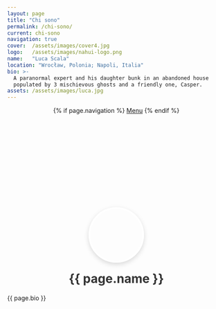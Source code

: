 ```yaml
---
layout: page
title: "Chi sono"
permalink: /chi-sono/
current: chi-sono
navigation: true
cover:  /assets/images/cover4.jpg
logo:   /assets/images/nahui-logo.png
name:   "Luca Scala"
location: "Wrocław, Polonia; Napoli, Italia"
bio: >-
  A paranormal expert and his daughter bunk in an abandoned house
  populated by 3 mischievous ghosts and a friendly one, Casper.
assets: /assets/images/luca.jpg
---
```


<style>
/* 1) Header con cover e overflow visibile */
header.main-header {
  position: relative;
  height: 300px;
  background: url('{{ page.cover | relative_url }}') center/cover no-repeat;
  overflow: visible;
}

/* 2) Cerchio avatar sovrapposto (diametro 120px) */
.cover-avatar {
  position: absolute;
  bottom: -60px;                   /* metà del diametro esce fuori */
  left: 50%;
  transform: translateX(-50%);
  width: 120px;
  height: 120px;
  background: url('{{ page.assets | relative_url }}')
              center/cover no-repeat;
  border-radius: 50%;
  border: 4px solid #fff;
  box-shadow: 0 4px 12px rgba(0,0,0,0.15);
  z-index: 10;
}

/* 3) Titolo centrato appena sotto il cerchio */
.profile-title {
  margin-top: 80px;    /* spazio per non sovrapporsi all’avatar */
  text-align: center;
  font-size: 1.75rem;
  font-weight: bold;
  color: #333;
}
</style>

<!-- === featured header (cover + nav generico del tema) === -->
<header class="main-header has-cover" aria-label="Header Chi sono">
  {% if page.navigation %}
    <a class="menu-button icon-menu" href="#"><span class="word">Menu</span></a>
  {% endif %}

  <!-- Avatar inserito dentro l’header -->
  <div class="cover-avatar"></div>
</header>

<!-- === nome autore centrato sotto l’avatar === -->
<h1 class="profile-title">{{ page.name }}</h1>

<!-- === bio === -->
<section class="author-bio inner">
  {{ page.bio }}
</section>
